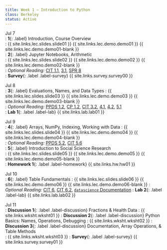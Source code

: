 ```yaml
---
title: Week 1 — Introduction to Python
class: Berkeley
status: Active
---
```


Jul 7  
: **1**{: .label} Introduction, Course Overview  
    : {{ site.links.lec.slides.slide01 }} {{ site.links.lec.demo.demo01 }} {{ site.links.lec.demo.demo01-blank }}  
: **2**{: .label} Jupyter Notebooks, Arithmetic  
    : {{ site.links.lec.slides.slide02 }} {{ site.links.lec.demo.demo02 }} {{ site.links.lec.demo.demo02-blank }}  
: _Optional Reading:_ [CIT 1.1](https://inferentialthinking.com/chapters/01/1/intro.html), [3.1](https://inferentialthinking.com/chapters/03/1/Expressions.html), [SPR 8](https://cs.stanford.edu/people/nick/py/python-math.html)  
: **Survey**{: .label .label-survey} {{ site.links.survey.survey00 }} 

Jul 8  
: **3**{: .label} Evaluations, Names, and Data Types
    : {{ site.links.lec.slides.slide03 }} {{ site.links.lec.demo.demo03 }} {{ site.links.lec.demo.demo03-blank }}  
: _Optional Reading:_ [PPDS 1.2](https://www.tomasbeuzen.com/python-programming-for-data-science/chapters/chapter1-basics.html#none), [CP 1.2](https://www.composingprograms.com/pages/12-elements-of-programming.html), [CIT 3.2](https://inferentialthinking.com/chapters/03/2/Names.html), [4.1](https://www.inferentialthinking.com/chapters/04/1/Numbers.html), [4.2](https://inferentialthinking.com/chapters/04/2/Strings.html), [5.1](https://inferentialthinking.com/chapters/05/1/Arrays.html)  
: **Lab 1**{: .label .label-lab} {{ site.links.lab.lab01 }} 

Jul 9  
: **4**{: .label} Arrays, NumPy, Indexing, Working with Data
    : {{ site.links.lec.slides.slide04 }} {{ site.links.lec.demo.demo04 }} {{ site.links.lec.demo.demo04-blank }}  
: _Optional Reading:_ [PPDS 5.2](https://www.tomasbeuzen.com/python-programming-for-data-science/chapters/chapter5-numpy.html?highlight=numpy), [CIT 5.6](https://problemsolvingwithpython.com/05-NumPy-and-Arrays/05.05-Array-Indexing/)  
: **5**{: .label} Introduction to Social Science Research  
    : {{ site.links.lec.slides.slide05 }} {{ site.links.lec.demo.demo05 }} {{ site.links.lec.demo.demo05-blank }}  
: **Homework 1**{: .label .label-homework} {{ site.links.hw.hw01 }} 


Jul 10  
: **6**{: .label} Table Fundamentals
    : {{ site.links.lec.slides.slide06 }} {{ site.links.lec.demo.demo06 }} {{ site.links.lec.demo.demo06-blank }} 
: _Optional Reading:_ [CIT 6](https://inferentialthinking.com/chapters/06/Tables.html), [CIT 6.2](https://inferentialthinking.com/chapters/06/2/Selecting_Rows.html), [`datascience` Documentation](http://data8.org/datascience/tutorial.html#creating-a-table)
: **Lab 2**{: .label .label-lab} {{ site.links.lab.lab02 }} 

Jul 11  
: **Discussion 1**{: .label .label-discussion} Fractions & Health Data
    : {{ site.links.wksht.wksht01 }}
: **Discussion 2**{: .label .label-discussion} Python Basics: Names, Operations, Debugging
    : {{ site.links.wksht.wksht02 }}
: **Discussion 3**{: .label .label-discussion} Documentation, Array Operations, & Table Methods  
    : {{ site.links.wksht.wksht03 }} 
: **Survey**{: .label .label-survey} {{ site.links.survey.survey01 }} 